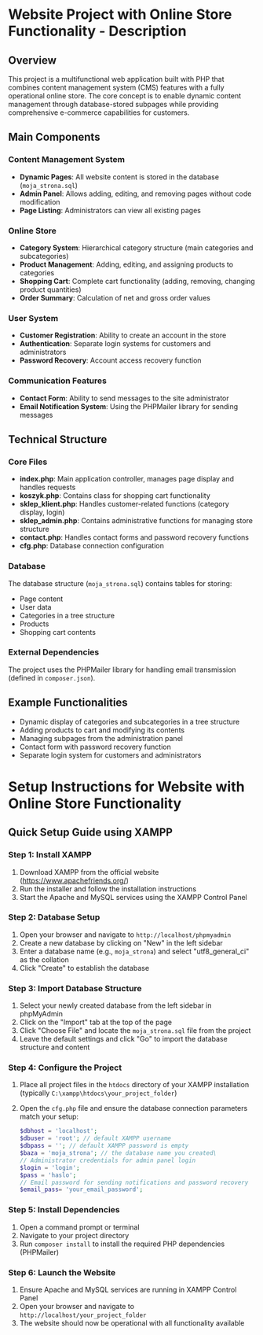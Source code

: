 # Website Project with Online Store Functionality - Description

## Overview

This project is a multifunctional web application built with PHP that combines content management system (CMS) features with a fully operational online store. The core concept is to enable dynamic content management through database-stored subpages while providing comprehensive e-commerce capabilities for customers.

## Main Components

### Content Management System

- **Dynamic Pages**: All website content is stored in the database (`moja_strona.sql`)
- **Admin Panel**: Allows adding, editing, and removing pages without code modification
- **Page Listing**: Administrators can view all existing pages

### Online Store

- **Category System**: Hierarchical category structure (main categories and subcategories)
- **Product Management**: Adding, editing, and assigning products to categories
- **Shopping Cart**: Complete cart functionality (adding, removing, changing product quantities)
- **Order Summary**: Calculation of net and gross order values

### User System

- **Customer Registration**: Ability to create an account in the store
- **Authentication**: Separate login systems for customers and administrators
- **Password Recovery**: Account access recovery function

### Communication Features

- **Contact Form**: Ability to send messages to the site administrator
- **Email Notification System**: Using the PHPMailer library for sending messages

## Technical Structure

### Core Files

- **index.php**: Main application controller, manages page display and handles requests
- **koszyk.php**: Contains class for shopping cart functionality
- **sklep_klient.php**: Handles customer-related functions (category display, login)
- **sklep_admin.php**: Contains administrative functions for managing store structure
- **contact.php**: Handles contact forms and password recovery functions
- **cfg.php**: Database connection configuration

### Database

The database structure (`moja_strona.sql`) contains tables for storing:

- Page content
- User data
- Categories in a tree structure
- Products
- Shopping cart contents

### External Dependencies

The project uses the PHPMailer library for handling email transmission (defined in `composer.json`).

## Example Functionalities

- Dynamic display of categories and subcategories in a tree structure
- Adding products to cart and modifying its contents
- Managing subpages from the administration panel
- Contact form with password recovery function
- Separate login system for customers and administrators

# Setup Instructions for Website with Online Store Functionality

## Quick Setup Guide using XAMPP

### Step 1: Install XAMPP

1. Download XAMPP from the official website (https://www.apachefriends.org/)
2. Run the installer and follow the installation instructions
3. Start the Apache and MySQL services using the XAMPP Control Panel

### Step 2: Database Setup

1. Open your browser and navigate to `http://localhost/phpmyadmin`
2. Create a new database by clicking on "New" in the left sidebar
3. Enter a database name (e.g., `moja_strona`) and select "utf8_general_ci" as the collation
4. Click "Create" to establish the database

### Step 3: Import Database Structure

1. Select your newly created database from the left sidebar in phpMyAdmin
2. Click on the "Import" tab at the top of the page
3. Click "Choose File" and locate the `moja_strona.sql` file from the project
4. Leave the default settings and click "Go" to import the database structure and content

### Step 4: Configure the Project

1. Place all project files in the `htdocs` directory of your XAMPP installation (typically `C:\xampp\htdocs\your_project_folder`)
2. Open the `cfg.php` file and ensure the database connection parameters match your setup:

   ```php
   $dbhost = 'localhost';
   $dbuser = 'root'; // default XAMPP username
   $dbpass = ''; // default XAMPP password is empty
   $baza = 'moja_strona'; // the database name you created\
   // Administrator credentials for admin panel login
   $login = 'login';
   $pass = 'haslo';
   // Email password for sending notifications and password recovery
   $email_pass= 'your_email_password';
   ```

### Step 5: Install Dependencies

1. Open a command prompt or terminal
2. Navigate to your project directory
3. Run `composer install` to install the required PHP dependencies (PHPMailer)

### Step 6: Launch the Website

1. Ensure Apache and MySQL services are running in XAMPP Control Panel
2. Open your browser and navigate to `http://localhost/your_project_folder`
3. The website should now be operational with all functionality available
